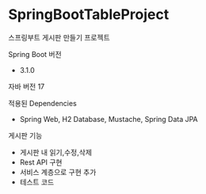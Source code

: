 # SpringBootTableProject
스프링부트 게시판 만들기 프로젝트

Spring Boot 버전
- 3.1.0

자바 버전
17

적용된 Dependencies
- Spring Web, H2 Database, Mustache, Spring Data JPA

게시판 기능
- 게시판 내 읽기,수정,삭제
- Rest API 구현
- 서비스 계층으로 구현 추가
- 테스트 코드
